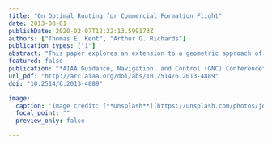```yaml
---
title: "On Optimal Routing for Commercial Formation Flight"
date: 2013-08-01
publishDate: 2020-02-07T12:22:13.599173Z
authors: ["Thomas E. Kent", "Arthur G. Richards"]
publication_types: ["1"]
abstract: "This paper explores an extension to a geometric approach of finding optimal routes for commercial formation flight. An adaption of the Breguet range equation, alongside specific aircraft characteristics, is used to represent realistic aircraft and underlying changes in weight as fuel is burnt off. Weighting schemes, for both nominal and differential rates of fuel burn, are introduced and compared. Finally a method for finding wind-optimal routes in a formation flight paradigm is developed in order to assess the effectiveness of a geometric estimate for the formation pair assignment problem. Using the geometric method to allocate formation pairs is shown to offer good performance for solutions with a significant reduction in computation time against all possible wind-optimal formation routes."
featured: false
publication: "*AIAA Guidance, Navigation, and Control (GNC) Conference*"
url_pdf: "http://arc.aiaa.org/doi/abs/10.2514/6.2013-4889"
doi: "10.2514/6.2013-4889"

image:
  caption: 'Image credit: [**Unsplash**](https://unsplash.com/photos/jdD8gXaTZsc)'
  focal_point: ""
  preview_only: false

---
```

